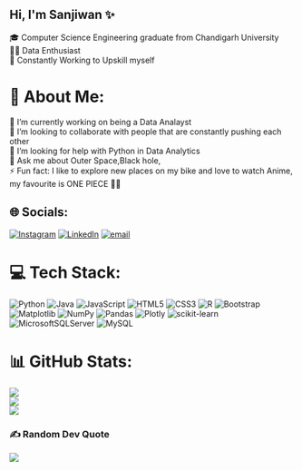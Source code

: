 ## Hi, I'm Sanjiwan ✨

🎓 Computer Science Engineering graduate from Chandigarh University<br/>
🧑‍💻 Data Enthusiast<br/>
🔭 Constantly Working to Upskill myself

# 💫 About Me:
🔭 I’m currently working on being a Data Analayst<br>
👯 I’m looking to collaborate with people that are constantly pushing each other<br>
🤝 I’m looking for help with Python in Data Analytics<br>
💬 Ask me about Outer Space,Black hole, <br>
⚡ Fun fact: I like to explore new places on my bike and love to watch Anime, my favourite is ONE PIECE 🏴‍☠️


## 🌐 Socials:
[![Instagram](https://img.shields.io/badge/Instagram-%23E4405F.svg?logo=Instagram&logoColor=white)](https://instagram.com/sanjiwan.11_) [![LinkedIn](https://img.shields.io/badge/LinkedIn-%230077B5.svg?logo=linkedin&logoColor=white)](https://linkedin.com/in/sanjiwan-mahat-333055231) [![email](https://img.shields.io/badge/Email-D14836?logo=gmail&logoColor=white)](mailto:sanjiwanmahat2002@gmail.com) 

# 💻 Tech Stack:
![Python](https://img.shields.io/badge/python-3670A0?style=plastic&logo=python&logoColor=ffdd54) ![Java](https://img.shields.io/badge/java-%23ED8B00.svg?style=plastic&logo=openjdk&logoColor=white) ![JavaScript](https://img.shields.io/badge/javascript-%23323330.svg?style=plastic&logo=javascript&logoColor=%23F7DF1E) ![HTML5](https://img.shields.io/badge/html5-%23E34F26.svg?style=plastic&logo=html5&logoColor=white) ![CSS3](https://img.shields.io/badge/css3-%231572B6.svg?style=plastic&logo=css3&logoColor=white) ![R](https://img.shields.io/badge/r-%23276DC3.svg?style=plastic&logo=r&logoColor=white) ![Bootstrap](https://img.shields.io/badge/bootstrap-%238511FA.svg?style=plastic&logo=bootstrap&logoColor=white) ![Matplotlib](https://img.shields.io/badge/Matplotlib-%23ffffff.svg?style=plastic&logo=Matplotlib&logoColor=black) ![NumPy](https://img.shields.io/badge/numpy-%23013243.svg?style=plastic&logo=numpy&logoColor=white) ![Pandas](https://img.shields.io/badge/pandas-%23150458.svg?style=plastic&logo=pandas&logoColor=white) ![Plotly](https://img.shields.io/badge/Plotly-%233F4F75.svg?style=plastic&logo=plotly&logoColor=white) ![scikit-learn](https://img.shields.io/badge/scikit--learn-%23F7931E.svg?style=plastic&logo=scikit-learn&logoColor=white) ![MicrosoftSQLServer](https://img.shields.io/badge/Microsoft%20SQL%20Server-CC2927?style=plastic&logo=microsoft%20sql%20server&logoColor=white) ![MySQL](https://img.shields.io/badge/mysql-4479A1.svg?style=plastic&logo=mysql&logoColor=white)
# 📊 GitHub Stats:
![](https://github-readme-stats.vercel.app/api?username=sanjiwan-11&theme=tokyonight&hide_border=false&include_all_commits=false&count_private=false)<br/>
![](https://nirzak-streak-stats.vercel.app/?user=sanjiwan-11&theme=tokyonight&hide_border=false)<br/>
![](https://github-readme-stats.vercel.app/api/top-langs/?username=sanjiwan-11&theme=tokyonight&hide_border=false&include_all_commits=false&count_private=false&layout=compact)


### ✍️ Random Dev Quote
![](https://quotes-github-readme.vercel.app/api?type=horizontal&theme=radical)

